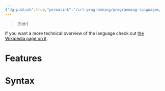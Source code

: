 ```yaml
---
{"dg-publish":true,"permalink":"/irl-programming/programming-languages/python/","tags":["unfinished"]}
---
```


> [!tldr]
> 

If you want a more technical overview of the language check out [the Wikipedia page on it](https://en.wikipedia.org/wiki/Python_(programming_language)).
# Features

# Syntax
